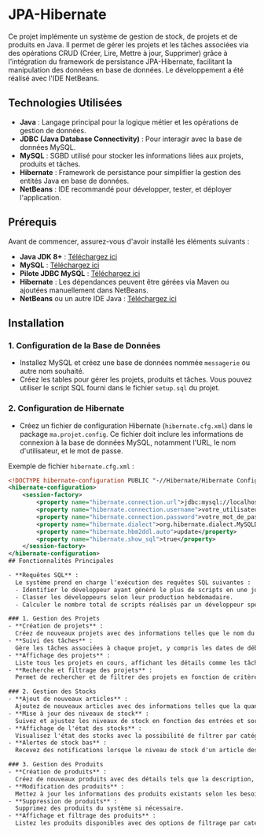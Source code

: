# JPA-Hibernate

Ce projet implémente un système de gestion de stock, de projets et de produits en Java. Il permet de gérer les projets et les tâches associées via des opérations CRUD (Créer, Lire, Mettre à jour, Supprimer) grâce à l'intégration du framework de persistance JPA-Hibernate, facilitant la manipulation des données en base de données. Le développement a été réalisé avec l'IDE NetBeans.

## Technologies Utilisées

- **Java** : Langage principal pour la logique métier et les opérations de gestion de données.
- **JDBC (Java Database Connectivity)** : Pour interagir avec la base de données MySQL.
- **MySQL** : SGBD utilisé pour stocker les informations liées aux projets, produits et tâches.
- **Hibernate** : Framework de persistance pour simplifier la gestion des entités Java en base de données.
- **NetBeans** : IDE recommandé pour développer, tester, et déployer l'application.

## Prérequis

Avant de commencer, assurez-vous d'avoir installé les éléments suivants :

- **Java JDK 8+** : [Téléchargez ici](https://www.oracle.com/java/technologies/javase-downloads.html)
- **MySQL** : [Téléchargez ici](https://dev.mysql.com/downloads/installer/)
- **Pilote JDBC MySQL** : [Téléchargez ici](https://dev.mysql.com/downloads/connector/j/)
- **Hibernate** : Les dépendances peuvent être gérées via Maven ou ajoutées manuellement dans NetBeans.
- **NetBeans** ou un autre IDE Java : [Téléchargez ici](https://netbeans.apache.org/download/index.html)

## Installation

### 1. Configuration de la Base de Données
- Installez MySQL et créez une base de données nommée `messagerie` ou autre nom souhaité.
- Créez les tables pour gérer les projets, produits et tâches. Vous pouvez utiliser le script SQL fourni dans le fichier `setup.sql` du projet.

### 2. Configuration de Hibernate
- Créez un fichier de configuration Hibernate (`hibernate.cfg.xml`) dans le package `ma.projet.config`. Ce fichier doit inclure les informations de connexion à la base de données MySQL, notamment l'URL, le nom d'utilisateur, et le mot de passe.
  
Exemple de fichier `hibernate.cfg.xml` :

```xml
<!DOCTYPE hibernate-configuration PUBLIC "-//Hibernate/Hibernate Configuration DTD 3.0//EN" "http://hibernate.sourceforge.net/hibernate-configuration-3.0.dtd">
<hibernate-configuration>
    <session-factory>
        <property name="hibernate.connection.url">jdbc:mysql://localhost:3306/nom_de_la_base</property>
        <property name="hibernate.connection.username">votre_utilisateur</property>
        <property name="hibernate.connection.password">votre_mot_de_passe</property>
        <property name="hibernate.dialect">org.hibernate.dialect.MySQLDialect</property>
        <property name="hibernate.hbm2ddl.auto">update</property>
        <property name="hibernate.show_sql">true</property>
    </session-factory>
</hibernate-configuration>
## Fonctionnalités Principales

- **Requêtes SQL** :  
  Le système prend en charge l'exécution des requêtes SQL suivantes :  
  - Identifier le développeur ayant généré le plus de scripts en une journée.
  - Classer les développeurs selon leur production hebdomadaire.
  - Calculer le nombre total de scripts réalisés par un développeur spécifique.

### 1. Gestion des Projets
- **Création de projets** :  
  Créez de nouveaux projets avec des informations telles que le nom du projet, la date de début et les membres de l'équipe.
- **Suivi des tâches** :  
  Gère les tâches associées à chaque projet, y compris les dates de début et de fin, ainsi que le statut de chaque tâche.
- **Affichage des projets** :  
  Liste tous les projets en cours, affichant les détails comme les tâches assignées et l'avancement de chaque projet.
- **Recherche et filtrage des projets** :  
  Permet de rechercher et de filtrer des projets en fonction de critères spécifiques comme les membres de l'équipe ou les dates importantes.

### 2. Gestion des Stocks
- **Ajout de nouveaux articles** :  
  Ajoutez de nouveaux articles avec des informations telles que la quantité, le prix, et la catégorie.
- **Mise à jour des niveaux de stock** :  
  Suivez et ajustez les niveaux de stock en fonction des entrées et sorties d'articles.
- **Affichage de l'état des stocks** :  
  Visualisez l'état des stocks avec la possibilité de filtrer par catégorie ou par date d'ajout.
- **Alertes de stock bas** :  
  Recevez des notifications lorsque le niveau de stock d'un article descend sous un seuil défini.

### 3. Gestion des Produits
- **Création de produits** :  
  Créez de nouveaux produits avec des détails tels que la description, le prix, et la catégorie associée.
- **Modification des produits** :  
  Mettez à jour les informations des produits existants selon les besoins.
- **Suppression de produits** :  
  Supprimez des produits du système si nécessaire.
- **Affichage et filtrage des produits** :  
  Listez les produits disponibles avec des options de filtrage par catégorie ou par gamme de prix.

